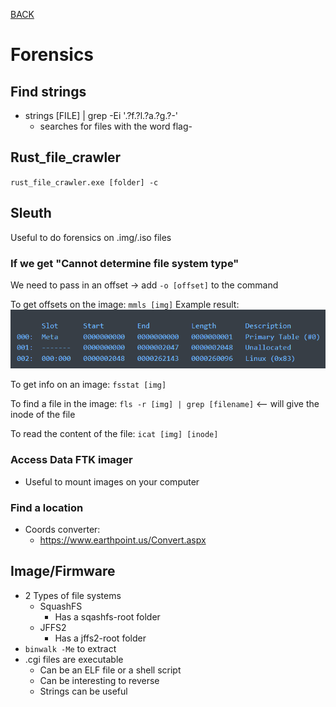 [BACK](../README.md)
# Forensics
## Find strings
- strings [FILE] | grep -Ei '.?f.?l.?a.?g.?-'
  - searches for files with the word flag-
## Rust_file_crawler
`rust_file_crawler.exe [folder] -c`
## Sleuth

Useful to do forensics on .img/.iso files

### If we get "Cannot determine file system type"
We need to pass in an offset -> add `-o [offset]` to the command

To get offsets on the image:
`mmls [img]`
Example result: ![Alt text](img/sleuth.png)

To get info on an image:
`fsstat [img]` 

To find a file in the image:
`fls -r [img] | grep [filename]` <-- will give the inode of the file

To read the content of the file:
`icat [img] [inode]`

### Access Data FTK imager

- Useful to mount images on your computer

### Find a location
- Coords converter:
  -  https://www.earthpoint.us/Convert.aspx

## Image/Firmware

- 2 Types of file systems
  - SquashFS
    - Has a sqashfs-root folder
  - JFFS2
    - Has a jffs2-root folder
- `binwalk -Me` to extract
- .cgi files are executable
  - Can be an ELF file or a shell script
  - Can be interesting to reverse
  - Strings can be useful